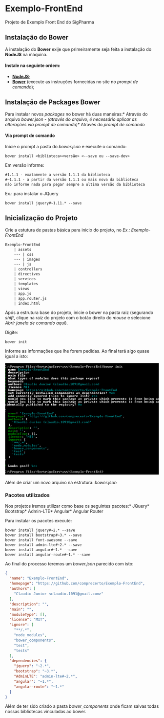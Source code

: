 Exemplo-FrontEnd
================

Projeto de Exemplo Front End do SigPharma

Instalação do Bower
-------------------

A instalação do **Bower** exije que primeiramente seja feita a instalação do **NodeJS** na máquina.

#### Instale na seguinte ordem:

-	[**NodeJS**](https://nodejs.org/en/);
-	[**Bower**](http://bower.io/#install-bower) (execute as instruções fornecidas no site no *prompt de comando*);

Instalação de Packages Bower
----------------------------

Para instalar novos *packages* no bower há duas maneiras:* Através do arquivo *bower.json* - *(através do arquivo, é necessário aplicar as alterações via prompt de comando)\** Através do *prompt de comando*

#### Via prompt de comando

Inicie o prompt a pasta do *bower.json* e execute o comando:

```
bower install <biblioteca><versão> <--save ou --save-dev>
```

Em versão informe:

```
#1.1.1 - exatamente a versão 1.1.1 da biblioteca
#~1.1.1 - a partir da versão 1.1.1 ou mais nova da biblioteca
não informe nada para pegar sempre a ultima versão da biblioteca
```

Ex.: para instalar o JQuery

```
bower install jquery#~1.11.* --save
```

Inicialização do Projeto
------------------------

Crie a estutura de pastas básica para inicio do projeto, no *Ex.: Exemplo-FrontEnd*

```
Exemplo-FrontEnd
    | assets
    --- | css
    --- | images
    --- | js
    | controllers
    | directives
    | services
    | templates
    | views
    | app.js
    | app.router.js
    | index.html
```

Após a estrutura base do projeto, inicie o bower na pasta raiz (segurando *shift*, clique na raiz do projeto com o botão direito do *mouse* e selecione *Abrir janela de comando aqui*).

Digite:

```
bower init
```

Informe as informações que lhe forem pedidas. Ao final terá algo quase igual a isto:

![alt text](readme/images/bower-01.png)

Além de criar um novo arquivo na estrutura: *bower.json*

### Pacotes utilizados

Nos projetos iremos utilizar como base os seguintes pacotes:* JQuery* Bootstrap* Admin-LTE* Angular* Angular Router

Para instalar os pacotes execute:

```
bower install jquery#~2.* --save
bower install bootstrap#~3.* --save
bower install font-awesome --save
bower install admin-lte#~2.* --save
bower install angular#~1.* --save
bower install angular-route#~1.* --save
```

Ao final do processo teremos um *bower.json* parecido com isto:

```JSON
{
  "name": "Exemplo-FrontEnd",
  "homepage": "https://github.com/comprecerto/Exemplo-FrontEnd",
  "authors": [
    "Claudio Junior <claudio.1091@gmail.com>"
  ],
  "description": "",
  "main": "",
  "moduleType": [],
  "license": "MIT",
  "ignore": [
    "**/.*",
    "node_modules",
    "bower_components",
    "test",
    "tests"
  ],
  "dependencies": {
    "jquery": "~2.*",
    "bootstrap": "~3.*",
    "AdminLTE": "admin-lte#~2.*",
    "angular": "~1.*",
    "angular-route": "~1.*"
  }
}
```

Além de ter sido criado a pasta *bower_components* onde ficam salvas todas nossas bibliotecas vinculadas ao bower.
